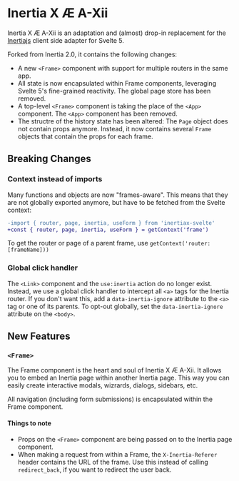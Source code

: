# Inertia X Æ A-Xii

Inertia X Æ A-Xii is an adaptation and (almost) drop-in replacement for the [Inertiajs](https://inertiajs.com) client side adapter for Svelte 5.

Forked from Inertia 2.0, it contains the following changes:

* A new `<Frame>` component with support for multiple routers in the same app.
* All state is now encapsulated within Frame components, leveraging Svelte 5's fine-grained reactivity. The global page store has been removed. 
* A top-level `<Frame>` component is taking the place of the `<App>` component. The `<App>` component has been removed.
* The structre of the history state has been altered: The `Page` object does not contain props anymore. Instead, it now contains several `Frame` objects that contain the props for each frame.

## Breaking Changes

### Context instead of imports

Many functions and objects are now "frames-aware". This means that they are not globally exported anymore, but have to be fetched from the Svelte context:

```diff
-import { router, page, inertia, useForm } from 'inertiax-svelte'
+const { router, page, inertia, useForm } = getContext('frame')
```

To get the router or page of a parent frame, use `getContext('router:[frameName]))`

### Global click handler

The `<Link>` component and the `use:inertia` action do no longer exist. Instead, we use a global click handler to intercept all `<a>` tags for the Inertia router. If you don't want this, add a `data-inertia-ignore` attribute to the `<a>` tag or one of its parents. To opt-out globally, set the `data-inertia-ignore` attribute on the `<body>`.

## New Features

### `<Frame>`

The Frame component is the heart and soul of Inertia X Æ A-Xii. It allows you to embed an Inertia page within another Inertia page. This way you can easily create interactive modals, wizrards, dialogs, sidebars, etc.

All navigation (including form submissions) is encapsulated within the Frame component.

#### Things to note

* Props on the `<Frame>` component are being passed on to the Inertia page component.
* When making a request from within a Frame, the `X-Inertia-Referer` header contains the URL of the frame. Use this instead of calling `redirect_back`, if you want to redirect the user back.
